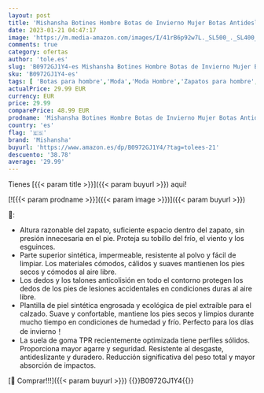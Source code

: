 ```yaml
---
layout: post
title: 'Mishansha Botines Hombre Botas de Invierno Mujer Botas Antideslizante Impermeable Nieve Zapatos Botas Clasicas Al Aire Libre Gris Oscuro Gr.39'
date: 2023-01-21 04:47:17
image: 'https://m.media-amazon.com/images/I/41rB6p92w7L._SL500_._SL400_.jpg'
comments: true
category: ofertas
author: 'tole.es'
slug: 'B0972GJ1Y4-es Mishansha Botines Hombre Botas de Invierno Mujer Botas...'
sku: 'B0972GJ1Y4-es'
tags: [ 'Botas para hombre','Moda','Moda Hombre','Zapatos para hombre','botines','mishansha','zapatos','🇪🇸', ]
actualPrice: 29.99 EUR
currency: EUR
price: 29.99
comparePrice: 48.99 EUR
prodname: 'Mishansha Botines Hombre Botas de Invierno Mujer Botas Antideslizante Impermeable Nieve Zapatos Botas Clasicas Al Aire Libre Gris Oscuro Gr.39'
country: 'es'
flag: '🇪🇸'
brand: 'Mishansha'
buyurl: 'https://www.amazon.es/dp/B0972GJ1Y4/?tag=tolees-21'
descuento: '38.78'
average: '29.99'
---
```


Tienes [{{< param title >}}]({{< param buyurl >}}) aqui!

[![{{< param prodname >}}]({{< param image >}})]({{< param buyurl >}})

🔎:

- Altura razonable del zapato, suficiente espacio dentro del zapato, sin presión innecesaria en el pie. Proteja su tobillo del frío, el viento y los esguinces.
- Parte superior sintética, impermeable, resistente al polvo y fácil de limpiar. Los materiales cómodos, cálidos y suaves mantienen los pies secos y cómodos al aire libre.
- Los dedos y los talones anticolisión en todo el contorno protegen los dedos de los pies de lesiones accidentales en condiciones duras al aire libre.
- Plantilla de piel sintética engrosada y ecológica de piel extraíble para el calzado. Suave y confortable, mantiene los pies secos y limpios durante mucho tiempo en condiciones de humedad y frío. Perfecto para los días de invierno！
- La suela de goma TPR recientemente optimizada tiene perfiles sólidos. Proporciona mayor agarre y seguridad. Resistente al desgaste, antideslizante y duradero. Reducción significativa del peso total y mayor absorción de impactos.

[🛒 Comprar!!!]({{< param buyurl >}})
{{<world>}}B0972GJ1Y4{{</world>}}
